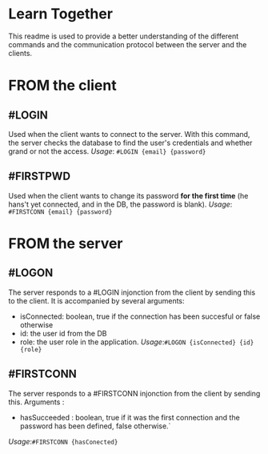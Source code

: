 # Learn Together

This readme is used to provide a better understanding of the different commands and the communication protocol between the server and the clients.


# FROM the client

## \#LOGIN
Used when the client wants to connect to the server. With this command, the server checks the database to find the user's credentials and whether grand or not the access.
*Usage*: `#LOGIN {email} {password}`

## \#FIRSTPWD
Used when the client wants to change its password **for the first time** (he hans't yet connected, and in the DB, the password is blank).
*Usage*: `#FIRSTCONN {email} {password}`

# FROM the server


## \#LOGON 

The server responds to a #LOGIN injonction from the client by sending this to the client. It is accompanied by several arguments:

 - isConnected: boolean, true if the connection has been succesful or false otherwise
 - id: the user id from the DB
 - role: the user role in the application.
*Usage*:`#LOGON {isConnected} {id} {role}`

## \#FIRSTCONN
The server responds to a #FIRSTCONN injonction from the client by sending this.
Arguments :
- hasSucceeded : boolean, true if it was the first connection and the password has been defined, false otherwise.`

*Usage*:`#FIRSTCONN {hasConected}`